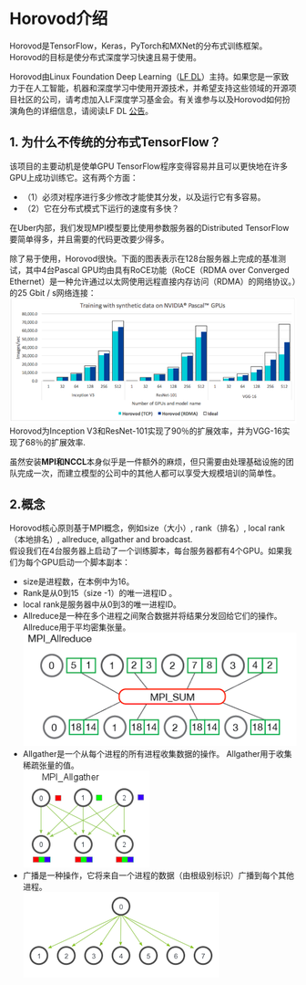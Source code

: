 # Horovod介绍 
Horovod是TensorFlow，Keras，PyTorch和MXNet的分布式训练框架。Horovod的目标是使分布式深度学习快速且易于使用。  
  
Horovod由Linux Foundation Deep Learning（[LF DL](https://lfdl.io/)）主持。如果您是一家致力于在人工智能，机器和深度学习中使用开源技术，并希望支持这些领域的开源项目社区的公司，请考虑加入LF深度学习基金会。有关谁参与以及Horovod如何扮演角色的详细信息，请阅读LF DL [公告](https://lfdl.io/press-release/2018/12/13/lf-deep-learning-welcomes-horovod-distributed-training-framework-as-newest-project/)。 

 
## 1. 为什么不传统的分布式TensorFlow？
该项目的主要动机是使单GPU TensorFlow程序变得容易并且可以更快地在许多GPU上成功训练它。这有两个方面：
* （1）必须对程序进行多少修改才能使其分发，以及运行它有多容易。
* （2）它在分布式模式下运行的速度有多快？  
  
在Uber内部，我们发现MPI模型要比使用参数服务器的Distributed TensorFlow要简单得多，并且需要的代码更改要少得多。

除了易于使用，Horovod很快。下面的图表表示在128台服务器上完成的基准测试，其中4台Pascal GPU均由具有RoCE功能（RoCE（RDMA over Converged Ethernet）是一种允许通过以太网使用远程直接内存访问（RDMA）的网络协议。）的25 Gbit / s网络连接：  
![](../imgs/01.png)  
Horovod为Inception V3和ResNet-101实现了90％的扩展效率，并为VGG-16实现了68％的扩展效率.  
  
虽然安装**MPI和NCCL**本身似乎是一件额外的麻烦，但只需要由处理基础设施的团队完成一次，而建立模型的公司中的其他人都可以享受大规模培训的简单性。  

 
## 2.概念  
Horovod核心原则基于MPI概念，例如size（大小）, rank（排名）, local rank（本地排名）, allreduce, allgather and broadcast.        
假设我们在4台服务器上启动了一个训练脚本，每台服务器都有4个GPU。如果我们为每个GPU启动一个脚本副本：  
* size是进程数，在本例中为16。
* Rank是从0到15（size -1）的唯一进程ID 。
* local rank是服务器中从0到3的唯一进程ID。
* Allreduce是一种在多个进程之间聚合数据并将结果分发回给它们的操作。 Allreduce用于平均密集张量。  
![](../imgs/02.png)  
* Allgather是一个从每个进程的所有进程收集数据的操作。 Allgather用于收集稀疏张量的值。  
![](../imgs/03.png)  
* 广播是一种操作，它将来自一个进程的数据（由根级别标识）广播到每个其他进程。  
![](../imgs/04.png)  
